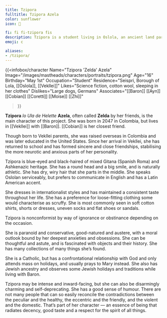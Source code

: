 ```yaml
---
title: Tzipora
fulltitle: Tzipora Azela
color: sunflower
icon: 🐚

fi: fi fi-tzipora fis
description: Tzipora is a student living in Oslola, an ancient land part of the country of Vekllei.
emoji: c

aliases:
- /tzipora/
---
```

{{<infobox/character
	Name="Tzipora 'Zelda' Azela"
    Image="/images/mastheads/characters/portraits/tzipora.png"
    Age="16"
    Birthday="May 1st"
	Occupation="Student"
	Residence="Seispri, Borough of Lola, [[Oslola]], [[Vekllei]]"
    Likes="Science fiction, cotton wool, sleeping in her clothes"
    Dislikes="Large dogs, Germans"
    Associates="[[Baron]] [[Ayn]] [[Cobian]] [[Coretti]] [[Moise]] [[Zhi]]"
>}}

**Tzipora** *lo Ula de Helette* **Azela**, often called **Zelda** by her friends, is the main character of this project. She was born in 2047 in Colombia, but lives in [[Vekllei]] with [[Baron]]. [[Cobian]] is her closest friend.

Though born to Vekllei parents, she was raised overseas in Colombia and was later educated in the United States. Since her arrival in Vekllei, she has returned to school and has formed sincere and close friendships, stabilising the more neurotic and anxious parts of her personality.

Tzipora is blue-eyed and black-haired of mixed Gitana (Spanish Roma) and Ashkenazic heritage. She has a round head and a big smile, and is naturally athletic. She has dry, wiry hair that she parts in the middle. She speaks Oslolan serviceably, but prefers to communicate in English and has a Latin American accent.

She dresses in internationalist styles and has maintained a consistent taste throughout her life. She has a preference for loose-fitting clothing some would characterise as scruffy. She is most commonly seen in soft cotton shirts, shorts or dresses, uneven socks and flat shoes or sandals.

Tzipora is nonconformist by way of ignorance or obstinance depending on the occasion.

She is paranoid and conservative, good-natured and austere, with a moral outlook bound by her deepest anxieties and obsessions. She can be thoughtful and astute, and is fascinated with objects and their history. She has many collections of many things she’s found.

She is a Catholic, but has a confrontational relationship with God and only attends mass on holidays, and usually prays to Mary instead. She also has Jewish ancestry and observes some Jewish holidays and traditions while living with Baron.

Tzipora may be intense and inward-facing, but she can also be disarmingly charming and self-deprecating. She has a good sense of humour. There are not many people that can so easily reconcile the contradictions between the peculiar and the healthy, the eccentric and the friendly, and the violent and the domestic. That’s part of her character — an essence of being that radiates decency, good taste and a respect for the spirit of all things.